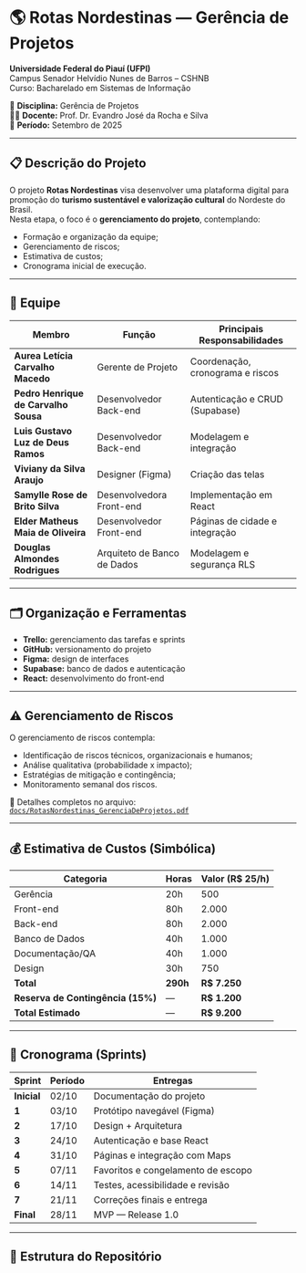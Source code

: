 # 🌎 Rotas Nordestinas — Gerência de Projetos

**Universidade Federal do Piauí (UFPI)**  
Campus Senador Helvídio Nunes de Barros – CSHNB  
Curso: Bacharelado em Sistemas de Informação  

📘 **Disciplina:** Gerência de Projetos  
👨‍🏫 **Docente:** Prof. Dr. Evandro José da Rocha e Silva  
📅 **Período:** Setembro de 2025  

---

## 📋 Descrição do Projeto

O projeto **Rotas Nordestinas** visa desenvolver uma plataforma digital para promoção do **turismo sustentável e valorização cultural** do Nordeste do Brasil.  
Nesta etapa, o foco é o **gerenciamento do projeto**, contemplando:

- Formação e organização da equipe;  
- Gerenciamento de riscos;  
- Estimativa de custos;  
- Cronograma inicial de execução.

---

## 👥 Equipe

| Membro | Função | Principais Responsabilidades |
|--------|--------|-------------------------------|
| **Aurea Letícia Carvalho Macedo** | Gerente de Projeto | Coordenação, cronograma e riscos |
| **Pedro Henrique de Carvalho Sousa** | Desenvolvedor Back-end | Autenticação e CRUD (Supabase) |
| **Luis Gustavo Luz de Deus Ramos** | Desenvolvedor Back-end | Modelagem e integração |
| **Viviany da Silva Araujo** | Designer (Figma) | Criação das telas |
| **Samylle Rose de Brito Silva** | Desenvolvedora Front-end | Implementação em React |
| **Elder Matheus Maia de Oliveira** | Desenvolvedor Front-end | Páginas de cidade e integração |
| **Douglas Almondes Rodrigues** | Arquiteto de Banco de Dados | Modelagem e segurança RLS |

---

## 🗂️ Organização e Ferramentas

- **Trello:** gerenciamento das tarefas e sprints  
- **GitHub:** versionamento do projeto  
- **Figma:** design de interfaces  
- **Supabase:** banco de dados e autenticação  
- **React:** desenvolvimento do front-end  

---

## ⚠️ Gerenciamento de Riscos
O gerenciamento de riscos contempla:
- Identificação de riscos técnicos, organizacionais e humanos;  
- Análise qualitativa (probabilidade x impacto);  
- Estratégias de mitigação e contingência;  
- Monitoramento semanal dos riscos.  

📄 Detalhes completos no arquivo:  
[`docs/RotasNordestinas_GerenciaDeProjetos.pdf`]([./docs/RotasNordestinas_GerenciaDeProjetos.pdf](https://github.com/callmepeh/Rotas-Nordestinas-Ger-ncia-de-Projetos/blob/main/Documentacao_I___Gerencia_de_Projetos.pdf))

---

## 💰 Estimativa de Custos (Simbólica)

| Categoria | Horas | Valor (R$ 25/h) |
|------------|-------|----------------|
| Gerência | 20h | 500 |
| Front-end | 80h | 2.000 |
| Back-end | 80h | 2.000 |
| Banco de Dados | 40h | 1.000 |
| Documentação/QA | 40h | 1.000 |
| Design | 30h | 750 |
| **Total** | **290h** | **R$ 7.250** |
| **Reserva de Contingência (15%)** | — | **R$ 1.200** |
| **Total Estimado** | — | **R$ 9.200** |

---

## 📆 Cronograma (Sprints)

| Sprint | Período | Entregas |
|--------|----------|-----------|
| **Inicial** | 02/10 | Documentação do projeto |
| **1** | 03/10 | Protótipo navegável (Figma) |
| **2** | 17/10 | Design + Arquitetura |
| **3** | 24/10 | Autenticação e base React |
| **4** | 31/10 | Páginas e integração com Maps |
| **5** | 07/11 | Favoritos e congelamento de escopo |
| **6** | 14/11 | Testes, acessibilidade e revisão |
| **7** | 21/11 | Correções finais e entrega |
| **Final** | 28/11 | MVP — Release 1.0 |

---

## 📁 Estrutura do Repositório

